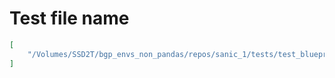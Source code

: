 # Test file name

```json
[
    "/Volumes/SSD2T/bgp_envs_non_pandas/repos/sanic_1/tests/test_blueprints.py"
]
```

